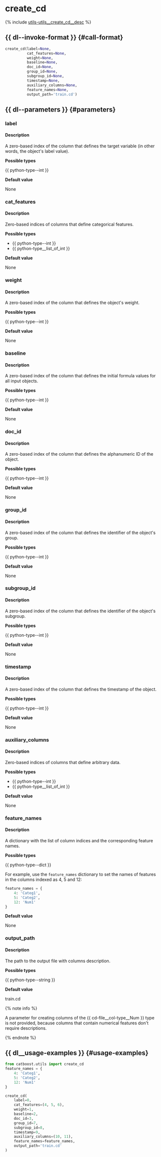 # create_cd

{% include [utils-utils__create_cd__desc](../_includes/work_src/reusage-python/utils__create_cd__desc.md) %}


## {{ dl--invoke-format }} {#call-format}

```python
create_cd(label=None,
          cat_features=None, 
          weight=None,
          baseline=None,
          doc_id=None,
          group_id=None, 
          subgroup_id=None, 
          timestamp=None,
          auxiliary_columns=None,
          feature_names=None,
          output_path='train.cd')
```

## {{ dl--parameters }} {#parameters}

### label

#### Description

A zero-based index of the column that defines the target variable (in other words, the object's label value).

**Possible types**

{{ python-type--int }}

**Default value**

None

### cat_features

#### Description

Zero-based indices of columns that define categorical features.

**Possible types**

- {{ python-type--int }}
- {{ python-type__list_of_int }}

**Default value**

None

### weight

#### Description

A zero-based index of the column that defines the object's weight.

**Possible types**

{{ python-type--int }}

**Default value**

None

### baseline

#### Description

A zero-based index of the column that defines the initial formula values for all input objects.

**Possible types**

{{ python-type--int }}

**Default value**

None

### doc_id

#### Description

A zero-based index of the column that defines the alphanumeric ID of the object.

**Possible types**

{{ python-type--int }}

**Default value**

None

### group_id

#### Description

A zero-based index of the column that defines the identifier of the object's group.

**Possible types**

{{ python-type--int }}

**Default value**

None

### subgroup_id

#### Description

A zero-based index of the column that defines the identifier of the object's subgroup.

**Possible types**

{{ python-type--int }}
 
**Default value**

None

### timestamp

#### Description

A zero-based index of the column that defines the timestamp of the object.

**Possible types**

{{ python-type--int }}

**Default value**

None

### auxiliary_columns

#### Description

Zero-based indices of columns that define arbitrary data.

**Possible types**

- {{ python-type--int }}
- {{ python-type__list_of_int }}

**Default value**

None

### feature_names

#### Description

A dictionary with the list of column indices and the corresponding feature names.

**Possible types**

{{ python-type--dict }}

For example, use the `feature_names` dictionary to set the names of features in the columns indexed as 4, 5 and 12:
```python
feature_names = {
    4: 'Categ1',
    5: 'Categ2',
    12: 'Num1'
}
```
**Default value**

None


### output_path

#### Description

The path to the output file with columns description.

**Possible types**

{{ python-type--string }}

**Default value**

train.cd



{% note info %}

A parameter for creating columns of the {{ cd-file__col-type__Num }} type is not provided, because columns that contain numerical features don't require descriptions.

{% endnote %}


## {{ dl__usage-examples }} {#usage-examples}

```python
from catboost.utils import create_cd
feature_names = {
    4: 'Categ1',
    5: 'Categ2',
    12: 'Num1'
}

create_cd(
    label=0,
    cat_features=(4, 5, 6),
    weight=1,
    baseline=2,
    doc_id=3,
    group_id=7,
    subgroup_id=8,
    timestamp=9,
    auxiliary_columns=(10, 11),
    feature_names=feature_names,
    output_path='train.cd'
)
```

